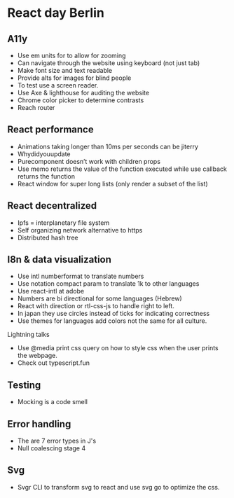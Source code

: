 # React day Berlin

## A11y

- Use em units for to allow for zooming
- Can navigate through the website using keyboard (not just tab)
- Make font size and text readable
- Provide alts for images for blind people
- To test use a screen reader.
- Use Axe & lighthouse for auditing the website
- Chrome color picker to determine contrasts
- Reach router

## React performance

- Animations taking longer than 10ms per seconds can be jiterry
- Whydidyouupdate
- Purecomponent doesn’t work with children props
- Use memo returns the value of the function executed while use callback returns the function
- React window for super long lists (only render a subset of the list)

## React decentralized

- Ipfs = interplanetary file system
- Self organizing network alternative to https
- Distributed hash tree

## I8n & data visualization

- Use intl numberformat to translate numbers
- Use notation compact param to translate 1k to other languages
- Use react-intl at adobe
- Numbers are bi directional for some languages (Hebrew)
- React with direction or rtl-css-js to handle right to left.
- In japan they use circles instead of ticks for indicating correctness
- Use themes for languages add colors not the same for all culture.

Lightning talks

- Use @media print css query on how to style css when the user prints the webpage.
- Check out typescript.fun

## Testing

- Mocking is a code smell

## Error handling

- The are 7 error types in J's
- Null coalescing stage 4

## Svg

- Svgr CLI to transform svg to react and use svg go to optimize the css.
